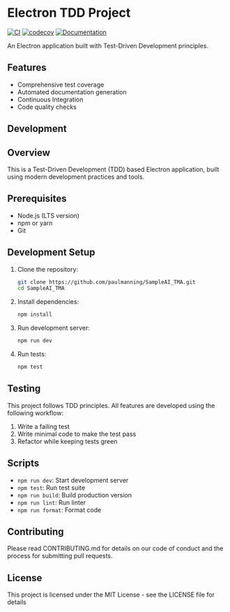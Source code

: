 # Electron TDD Project

[![CI](https://github.com/paulmanning/SampleAI_TMA/actions/workflows/ci.yml/badge.svg)](https://github.com/paulmanning/SampleAI_TMA/actions/workflows/ci.yml)
[![codecov](https://codecov.io/gh/paulmanning/SampleAI_TMA/branch/main/graph/badge.svg)](https://codecov.io/gh/paulmanning/SampleAI_TMA)
[![Documentation](https://img.shields.io/badge/docs-gh--pages-blue.svg)](https://paulmanning.github.io/SampleAI_TMA/)

An Electron application built with Test-Driven Development principles.

## Features

- Comprehensive test coverage
- Automated documentation generation
- Continuous Integration
- Code quality checks

## Development

## Overview
This is a Test-Driven Development (TDD) based Electron application, built using modern development practices and tools.

## Prerequisites
- Node.js (LTS version)
- npm or yarn
- Git

## Development Setup
1. Clone the repository:
   ```bash
   git clone https://github.com/paulmanning/SampleAI_TMA.git
   cd SampleAI_TMA
   ```

2. Install dependencies:
   ```bash
   npm install
   ```

3. Run development server:
   ```bash
   npm run dev
   ```

4. Run tests:
   ```bash
   npm test
   ```

## Testing
This project follows TDD principles. All features are developed using the following workflow:
1. Write a failing test
2. Write minimal code to make the test pass
3. Refactor while keeping tests green

## Scripts
- `npm run dev`: Start development server
- `npm test`: Run test suite
- `npm run build`: Build production version
- `npm run lint`: Run linter
- `npm run format`: Format code

## Contributing
Please read CONTRIBUTING.md for details on our code of conduct and the process for submitting pull requests.

## License
This project is licensed under the MIT License - see the LICENSE file for details 